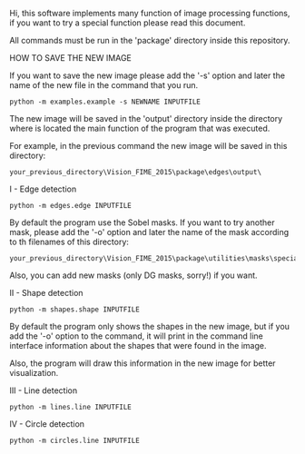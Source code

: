 Hi, this software implements many function of image processing functions, if you want to try a special function please read this document.

All commands must be run in the 'package' directory inside this repository.
	
HOW TO SAVE THE NEW IMAGE

If you want to save the new image please add the '-s' option and later the name of the new file in the command that you run.

	python -m examples.example -s NEWNAME INPUTFILE
	
The new image will be saved in the 'output' directory inside the directory where is located the main function of the program that was executed.

For example, in the previous command the new image will be saved in this directory:

	your_previous_directory\Vision_FIME_2015\package\edges\output\

I - Edge detection

	python -m edges.edge INPUTFILE
	
By default the program use the Sobel masks. If you want to try another mask, please add the '-o' option and later the name of the mask according to th filenames of this directory: 
	
	your_previous_directory\Vision_FIME_2015\package\utilities\masks\special\
	
Also, you can add new masks (only DG masks, sorry!) if you want.

II - Shape detection

	python -m shapes.shape INPUTFILE

By default the program only shows the shapes in the new image, but if you add the '-o' option to the command, it will print in the command line interface information about the shapes that were found in the image. 
	
Also, the program will draw this information in the new image for better visualization.

III - Line detection

	python -m lines.line INPUTFILE

IV - Circle detection

	python -m circles.line INPUTFILE